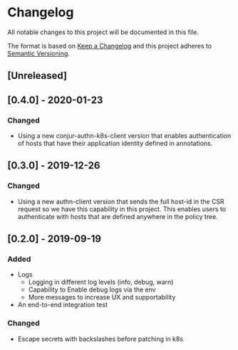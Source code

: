 # Changelog
All notable changes to this project will be documented in this file.

The format is based on [Keep a Changelog](http://keepachangelog.com/en/1.0.0/)
and this project adheres to [Semantic Versioning](http://semver.org/spec/v2.0.0.html).

## [Unreleased]

## [0.4.0] - 2020-01-23

### Changed
  - Using a new conjur-authn-k8s-client version that enables authentication of
    hosts that have their application identity defined in annotations.
    
## [0.3.0] - 2019-12-26

### Changed
  - Using a new authn-client version that sends the full host-id in the CSR 
    request so we have this capability in this project. This enables users to
    authenticate with hosts that are defined anywhere in the policy tree.
  
## [0.2.0] - 2019-09-19

### Added
  - Logs
    - Logging in different log levels (info, debug, warn)
    - Capability to Enable debug logs via the env
    - More messages to increase UX and supportability
  - An end-to-end integration test
    
### Changed
  - Escape secrets with backslashes before patching in k8s
    